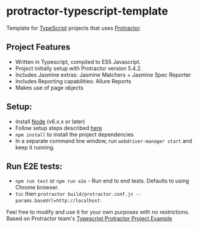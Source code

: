# protractor-typescript-template
Template for [TypeScript](https://www.typescriptlang.org/) projects that uses [Protractor](http://www.protractortest.org/#/).

## Project Features
* Written in Typescript, compiled to ES5 Javascript.
* Project initially setup with Protractor version 5.4.2.
* Includes Jasmine extras: Jasmine Matchers + Jasmine Spec Reporter
* Includes Reporting capabilities: Allure Reports
* Makes use of page objects

## Setup:
* Install [Node](http://nodejs.org) (v6.x.x or later)
* Follow setup steps described [here](http://www.protractortest.org/#/tutorial#setup)
* `npm install` to install the project dependencies
* In a separate command line window, run `webdriver-manager start` and keep it running.

## Run E2E tests:
* `npm run test` or `npm run e2e` - Run end to end tests. Defaults to using Chrome browser.
* `tsc` then `protractor build/protractor.conf.js --params.baseUrl=http://localhost`.

Feel free to modify and use it for your own purposes with no restrictions.
Based on Protractor team's [Typescript Protractor Project Example](https://github.com/chai-jay/protractor-typescript-example/)